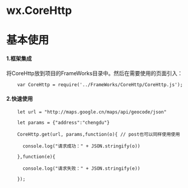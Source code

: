 # wx.CoreHttp

基本使用
=============

#### 1.框架集成
将CoreHttp放到项目的FrameWorks目录中。然后在需要使用的页面引入：

        var CoreHttp = require('../FrameWorks/CoreHttp/CoreHttp.js');


#### 2.快速使用

        let url = "http://maps.google.cn/maps/api/geocode/json"

        let params = {"address":"chengdu"}

        CoreHttp.get(url, params,function(o){ // post也可以同样使用使用

          console.log("请求成功：" + JSON.stringify(o))

        },function(e){

          console.log("请求失败：" + JSON.stringify(e))

        });
